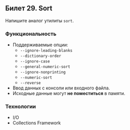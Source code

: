 ## Билет 29. Sort
Напишите аналог утилиты `sort`.
### Функциональность
- Поддерживаемые опции:
    * `--ignore-leading-blanks`
    * `--dictionary-order     `
    * `--ignore-case          `
    * `--general-numeric-sort `
    * `--ignore-nonprinting   `
    * `--numeric-sort         `
    * `--reverse              `
- Ввод данных с консоли или входного файла.
- Исходные данные могут __не поместиться__ в памяти.
### Технологии
- I/O
- Collections Framework